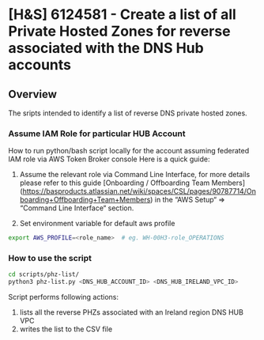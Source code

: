 # [H&S] 6124581 - Create a list of all Private Hosted Zones for reverse associated with the DNS Hub accounts

## Overview

The sripts intended to identify a list of reverse DNS private hosted zones.


### Assume IAM Role for particular HUB Account

How to run python/bash script locally for the account assuming federated IAM role via AWS Token Broker console
Here is a quick guide:

1. Assume the relevant role via Command Line Interface, for more details please refer to this guide [Onboarding / Offboarding Team Members] (<https://basproducts.atlassian.net/wiki/spaces/CSL/pages/90787714/Onboarding+Offboarding+Team+Members>) in the “AWS Setup“ => “Command Line Interface“ section.

2. Set environment variable for default aws profile

```bash
export AWS_PROFILE=<role_name>  # eg. WH-00H3-role_OPERATIONS
```

### How to use the script
```bash
cd scripts/phz-list/
python3 phz-list.py <DNS_HUB_ACCOUNT_ID> <DNS_HUB_IRELAND_VPC_ID>
```

Script performs following actions:

1. lists all the reverse PHZs associated with an Ireland region DNS HUB VPC
2. writes the list to the CSV file
